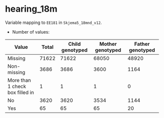 # hearing_18m
Variable mapping to `EE181` in `Skjema5_18mnd_v12`.
- Number of values:

| Value | Total | Child genotyped | Mother genotyped | Father genotyped |
| ----- | ----- | --------------- | ---------------- | ---------------- |
| Missing | 71622 | 71622 | 68050 | 48920 |
| Non-missing | 3686 | 3686 | 3600 | 1164 |
| More than 1 check box filled in | 1 | 1 | 1 |0 |
| No | 3620 | 3620 | 3534 |1144 |
| Yes | 65 | 65 | 65 |20 |



